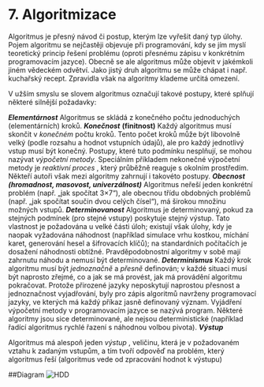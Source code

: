 # 7. Algoritmizace

Algoritmus je přesný návod či postup, kterým lze vyřešit daný typ úlohy. Pojem algoritmu se nejčastěji
objevuje při programování, kdy se jím myslí teoretický princip řešení problému (oproti přesnému zápisu v
konkrétním programovacím jazyce). Obecně se ale algoritmus může objevit v jakémkoli jiném vědeckém
odvětví. Jako jistý druh algoritmu se může chápat i např. kuchařský recept. Zpravidla však na algoritmy
klademe určitá omezení.

V užším smyslu se slovem algoritmus označují takové postupy, které splňují některé silnější požadavky:

**_Elementárnost_**
Algoritmus se skládá z konečného počtu jednoduchých (elementárních) kroků.
**_Konečnost_** **(finitnost)**
Každý algoritmus musí skončit v _konečném_ počtu kroků. Tento počet kroků může být libovolně velký (podle
rozsahu a hodnot vstupních údajů), ale pro každý jednotlivý vstup musí být konečný. Postupy, které tuto
podmínku nesplňují, se mohou nazývat _výpočetní metody_. Speciálním příkladem nekonečné výpočetní
metody je _reaktivní proces_ , který průběžně reaguje s okolním prostředím. Někteří autoři však mezi
algoritmy zahrnují i takovéto postupy.
**_Obecnost (hromadnost, masovost, univerzálnost)_**
Algoritmus neřeší jeden konkrétní problém (např. „jak spočítat 3×7“), ale obecnou třídu obdobných
problémů (např. „jak spočítat součin dvou celých čísel“), má širokou množinu možných vstupů.
**_Determinovanost_**
Algoritmus je determinovaný, pokud za stejných podmínek (pro stejné vstupy) poskytuje stejný výstup. Tato
vlastnost je požadována u velké části úloh; existují však úlohy, kdy je naopak vyžadována náhodnost
(například simulace vrhu kostkou, míchání karet, generování hesel a šifrovacích klíčů); na standardních
počítačích je dosažení náhodnosti obtížné. Pravděpodobnostní algoritmy v sobě mají zahrnutu náhodu a
nemusí být determinované.
**_Determinismus_**
Každý krok algoritmu musí být _jednoznačně_ a _přesně_ definován; v každé situaci musí být naprosto zřejmé,
co a jak se má provést, jak má provádění algoritmu pokračovat. Protože přirozené jazyky neposkytují
naprostou přesnost a jednoznačnost vyjadřování, byly pro zápis algoritmů navrženy programovací jazyky,
ve kterých má každý příkaz jasně definovaný význam. Vyjádření výpočetní metody v programovacím
jazyce se nazývá program. Některé algoritmy jsou sice determinované, ale nejsou deterministické
(například řadící algoritmus rychlé řazení s náhodnou volbou pivota).
**_Výstup_**


Algoritmus má alespoň jeden _výstup_ , veličinu, která je v požadovaném vztahu k zadaným vstupům, a tím
tvoří odpověď na problém, který algoritmus řeší (algoritmus vede od zpracování hodnot k výstupu)

##Diagram
![HDD](images/Diagram.jpg)